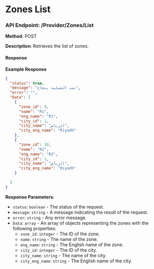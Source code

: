 # Zones List
### API Endpoint: /Provider/Zones/List

**Method**: POST

**Description**: Retrieves the list of zones.

#### Response

**Example Response**

```json
{
  "status": true,
  "message": "تمت العمليه بنجاح",
  "error": "",
  "Data": [
    {
      "zone_id": 9,
      "name": "R1",
      "eng_name": "R1",
      "city_id": 1,
      "city_name": "الرياض",
      "city_eng_name": "Riyadh"
    },
    {
      "zone_id": 10,
      "name": "R2",
      "eng_name": "R2",
      "city_id": 1,
      "city_name": "الرياض",
      "city_eng_name": "Riyadh"
    }
  
  ]
}
```

**Response Parameters**:

- `status`: `boolean` - The status of the request.
- `message`: `string` - A message indicating the result of the request.
- `error`: `string` - Any error message.
- `Data`: `array` - An array of objects representing the zones with the following properties:
  - `zone_id`: `integer` - The ID of the zone.
  - `name`: `string` - The name of the zone.
  - `eng_name`: `string` - The English name of the zone.
  - `city_id`: `integer` - The ID of the city.
  - `city_name`: `string` - The name of the city.
  - `city_eng_name`: `string` - The English name of the city.

